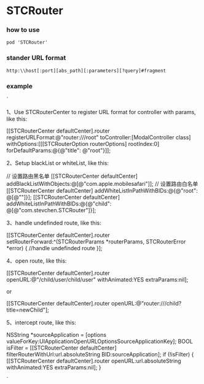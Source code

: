 # STCRouter

### how to use
`
pod 'STCRouter'
`

### stander URL format
`
http:\\host[:port][abs_path][:parameters][?query]#fragment
`

### example 
`

1、Use STCRouterCenter to register URL format for controller with params, like this:

[[STCRouterCenter defaultCenter].router  registerURLFormat:@"router:///root" toController:[ModalController class] withOptions:[[[STCRouterOption routerOptions] rootIndex:0] forDefaultParams:@{@"title": @"root"}]];

2、Setup blackList or whiteList, like this:

// 设置路由黑名单
[[STCRouterCenter defaultCenter] addBlackListWithObjects:@[@"com.apple.mobilesafari"]];
// 设置路由白名单
[[STCRouterCenter defaultCenter] addWhiteListInPathWithBIDs:@{@"root": @[@""]}];
[[STCRouterCenter defaultCenter] addWhiteListInPathWithBIDs:@{@"child": @[@"com.stevchen.STCRouter"]}];

3、handle undefinded route, like this: 

[[STCRouterCenter defaultCenter].router setRouterForward:^(STCRouterParams *routerParams, STCRouterError *error) {
      //handle undefinded route
}];
 
4、open route, like this:

[[STCRouterCenter defaultCenter].router openURL:@"/child/user/child/user" withAnimated:YES extraParams:nil];

or 

[[STCRouterCenter defaultCenter].router openURL:@"router:///child?title=newChild"];

5、intercept route, like this:

 NSString *sourceApplication = [options valueForKey:UIApplicationOpenURLOptionsSourceApplicationKey];
 BOOL isFilter = [[STCRouterCenter defaultCenter] filterRouterWithUrl:url.absoluteString BID:sourceApplication];
 if (!isFilter) {
        [[STCRouterCenter defaultCenter].router openURL:url.absoluteString withAnimated:YES extraParams:nil];
 }
 
`
